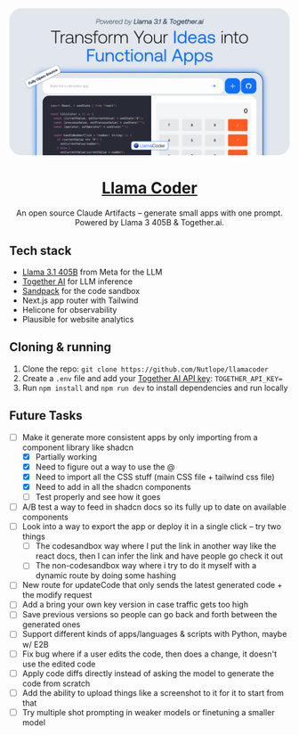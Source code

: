 <a href="https://www.llamacoder.io">
  <img alt="Llama Coder" src="./public/og-image.png">
  <h1 align="center">Llama Coder</h1>
</a>

<p align="center">
  An open source Claude Artifacts – generate small apps with one prompt. Powered by Llama 3 405B & Together.ai.
</p>

## Tech stack

- [Llama 3.1 405B](https://ai.meta.com/blog/meta-llama-3-1/) from Meta for the LLM
- [Together AI](https://dub.sh/together-ai) for LLM inference
- [Sandpack](https://sandpack.codesandbox.io/) for the code sandbox
- Next.js app router with Tailwind
- Helicone for observability
- Plausible for website analytics

## Cloning & running

1. Clone the repo: `git clone https://github.com/Nutlope/llamacoder`
2. Create a `.env` file and add your [Together AI API key](https://dub.sh/together-ai): `TOGETHER_API_KEY=`
3. Run `npm install` and `npm run dev` to install dependencies and run locally

## Future Tasks

- [ ] Make it generate more consistent apps by only importing from a component library like shadcn
  - [x] Partially working
  - [x] Need to figure out a way to use the @
  - [x] Need to import all the CSS stuff (main CSS file + tailwind css file)
  - [x] Need to add in all the shadcn components
  - [ ] Test properly and see how it goes
- [ ] A/B test a way to feed in shadcn docs so its fully up to date on available components
- [ ] Look into a way to export the app or deploy it in a single click – try two things
  - [ ] The codesandbox way where I put the link in another way like the react docs, then I can infer the link and have people go check it out
  - [ ] The non-codesandbox way where i try to do it myself with a dynamic route by doing some hashing
- [ ] New route for updateCode that only sends the latest generated code + the modify request
- [ ] Add a bring your own key version in case traffic gets too high
- [ ] Save previous versions so people can go back and forth between the generated ones
- [ ] Support different kinds of apps/languages & scripts with Python, maybe w/ E2B
- [ ] Fix bug where if a user edits the code, then does a change, it doesn't use the edited code
- [ ] Apply code diffs directly instead of asking the model to generate the code from scratch
- [ ] Add the ability to upload things like a screenshot to it for it to start from that
- [ ] Try multiple shot prompting in weaker models or finetuning a smaller model
